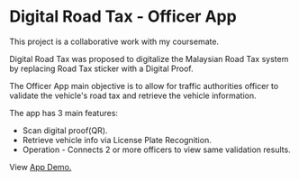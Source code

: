 # Digital Road Tax - Officer App

This project is a collaborative work with my coursemate.

Digital Road Tax was proposed to digitalize the Malaysian Road Tax system by replacing Road Tax sticker with a Digital Proof.

The Officer App main objective is to allow for traffic authorities officer to validate the vehicle's road tax and retrieve the vehicle information.

The app has 3 main features:
* Scan digital proof(QR).
* Retrieve vehicle info via License Plate Recognition.
* Operation - Connects 2 or more officers to view same validation results.

View [App Demo.](https://youtu.be/5R-DUIS-vHo)
